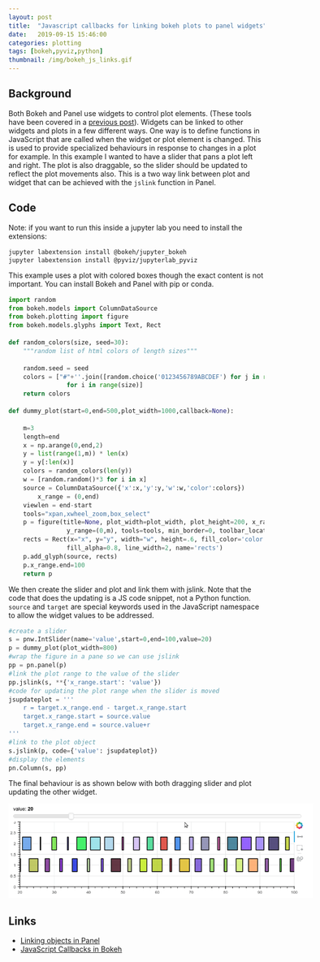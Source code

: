 ```yaml
---
layout: post
title:  "Javascript callbacks for linking bokeh plots to panel widgets"
date:   2019-09-15 15:46:00
categories: plotting
tags: [bokeh,pyviz,python]
thumbnail: /img/bokeh_js_links.gif
---
```


## Background

Both Bokeh and Panel use widgets to control plot elements. (These tools have been covered in a [previous post](pyviz-panel)). Widgets can be linked to other widgets and plots in a few different ways. One way is to define functions in JavaScript that are called when the widget or plot element is changed. This is used to provide specialized behaviours in response to changes in a plot for example. In this example I wanted to have a slider that pans a plot left and right. The plot is also draggable, so the slider should be updated to reflect the plot movements also. This is a two way link between plot and widget that can be achieved with the `jslink` function in Panel.

## Code

Note: if you want to run this inside a jupyter lab you need to install the extensions:

```
jupyter labextension install @bokeh/jupyter_bokeh
jupyter labextension install @pyviz/jupyterlab_pyviz
```

This example uses a plot with colored boxes though the exact content is not important. You can install Bokeh and Panel with pip or conda.

```python
import random
from bokeh.models import ColumnDataSource
from bokeh.plotting import figure
from bokeh.models.glyphs import Text, Rect

def random_colors(size, seed=30):
    """random list of html colors of length sizes"""

    random.seed = seed    
    colors = ["#"+''.join([random.choice('0123456789ABCDEF') for j in range(6)])
                for i in range(size)]
    return colors

def dummy_plot(start=0,end=500,plot_width=1000,callback=None):

    m=3
    length=end
    x = np.arange(0,end,2)   
    y = list(range(1,m)) * len(x)
    y = y[:len(x)]
    colors = random_colors(len(y))
    w = [random.random()*3 for i in x]    
    source = ColumnDataSource({'x':x,'y':y,'w':w,'color':colors})
        x_range = (0,end)
    viewlen = end-start
    tools="xpan,xwheel_zoom,box_select"
    p = figure(title=None, plot_width=plot_width, plot_height=200, x_range=x_range,
                y_range=(0,m), tools=tools, min_border=0, toolbar_location='right')
    rects = Rect(x="x", y="y", width="w", height=.6, fill_color='color',
                fill_alpha=0.8, line_width=2, name='rects')
    p.add_glyph(source, rects)
    p.x_range.end=100
    return p
```

We then create the slider and plot and link them with jslink. Note that the code that does the updating is a JS code snippet, not a Python function. `source` and `target` are special keywords used in the JavaScript namespace to allow the widget values to be addressed.

```python
#create a slider
s = pnw.IntSlider(name='value',start=0,end=100,value=20)
p = dummy_plot(plot_width=800)
#wrap the figure in a pane so we can use jslink
pp = pn.panel(p)
#link the plot range to the value of the slider
pp.jslink(s, **{'x_range.start': 'value'})
#code for updating the plot range when the slider is moved
jsupdateplot = '''
    r = target.x_range.end - target.x_range.start
    target.x_range.start = source.value
    target.x_range.end = source.value+r
'''
#link to the plot object
s.jslink(p, code={'value': jsupdateplot})
#display the elements
pn.Column(s, pp)
```

The final behaviour is as shown below with both dragging slider and plot updating the other widget.

  <div style="width: 650px;">
  <a href="/img/bokeh_js_links.gif"> <img src="/img/bokeh_js_links.gif" width="600px"></a>
  </div>

## Links

* [Linking objects in Panel](https://panel.pyviz.org/user_guide/Links.html)
* [JavaScript Callbacks in Bokeh](https://bokeh.pydata.org/en/latest/docs/user_guide/interaction/callbacks.html)
